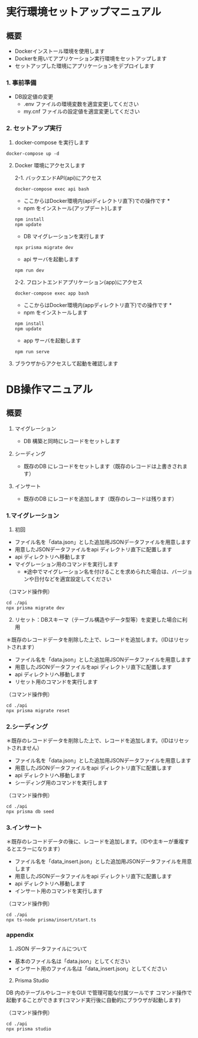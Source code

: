 # 実行環境セットアップマニュアル

## 概要

- Dockerインストール環境を使用します
- Dockerを用いてアプリケーション実行環境をセットアップします
- セットアップした環境にアプリケーションをデプロイします

### 1. 事前準備

- DB設定値の変更
    - .env ファイルの環境変数を適宜変更してください
    - my.cnf ファイルの設定値を適宜変更してください

### 2. セットアップ実行

1. docker-compose を実行します

```
docker-compose up -d
```

2. Docker 環境にアクセスします

    2-1. バックエンドAPI(api)にアクセス

    ```
    docker-compose exec api bash
    ```

    * ここからはDocker環境内(apiディレクトリ直下)での操作です *

    - npm をインストール(アップデート)します

    ```
    npm install
    npm update
    ```

    - DB マイグレーションを実行します

    ```
    npx prisma migrate dev
    ```

    - api サーバを起動します

    ```
    npm run dev
    ```

    2-2. フロントエンドアプリケーション(app)にアクセス

    ```
    docker-compose exec app bash
    ```

    * ここからはDocker環境内(appディレクトリ直下)での操作です *

    - npm をインストールします

    ```
    npm install
    npm update
    ```

    - app サーバを起動します

    ```
    npm run serve
    ```

3. ブラウザからアクセスして起動を確認します

# DB操作マニュアル

## 概要

1. マイグレーション
    - DB 構築と同時にレコードをセットします

2. シーディング
    - 既存のDB にレコードをセットします（既存のレコードは上書きされます）

3. インサート
    - 既存のDB にレコードを追加します（既存のレコードは残ります）

### 1.マイグレーション

1. 初回

- ファイル名を「data.json」とした追加用JSONデータファイルを用意します
- 用意したJSONデータファイルをapi ディレクトリ直下に配置します
- api ディレクトリへ移動します
- マイグレーション用のコマンドを実行します
    - ※途中でマイグレーション名を付けることを求められた場合は、バージョンや日付などを適宜設定してください

（コマンド操作例）
```
cd ./api
npx prisma migrate dev
```

2. リセット：DBスキーマ（テーブル構造やデータ型等）を変更した場合に利用

＊既存のレコードデータを削除した上で、レコードを追加します。（IDはリセットされます）

- ファイル名を「data.json」とした追加用JSONデータファイルを用意します
- 用意したJSONデータファイルをapi ディレクトリ直下に配置します
- api ディレクトリへ移動します
- リセット用のコマンドを実行します

（コマンド操作例）
```
cd ./api
npx prisma migrate reset
```

### 2.シーディング

＊既存のレコードデータを削除した上で、レコードを追加します。（IDはリセットされません）

- ファイル名を「data.json」とした追加用JSONデータファイルを用意します
- 用意したJSONデータファイルをapi ディレクトリ直下に配置します
- api ディレクトリへ移動します
- シーディング用のコマンドを実行します

（コマンド操作例）
```
cd ./api
npx prisma db seed
```

### 3.インサート

＊既存のレコードデータの後に、レコードを追加します。（IDや主キーが重複するとエラーになります）

- ファイル名を「data_insert.json」とした追加用JSONデータファイルを用意します
- 用意したJSONデータファイルをapi ディレクトリ直下に配置します
- api ディレクトリへ移動します
- インサート用のコマンドを実行します

（コマンド操作例）
```
cd ./api
npx ts-node prisma/insert/start.ts
```

### appendix

1. JSON データファイルについて

- 基本のファイル名は「data.json」としてください
- インサート用のファイル名は「data_insert.json」としてください

2. Prisma Studio

DB 内のテーブルやレコードをGUI で管理可能な付属ツールです
コマンド操作で起動することができます(コマンド実行後に自動的にブラウザが起動します)

（コマンド操作例）
```
cd ./api
npx prisma studio
```
